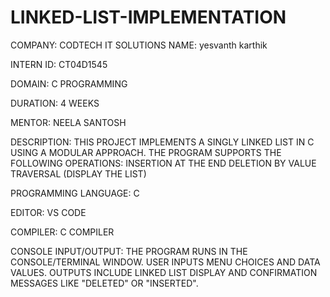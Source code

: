 # LINKED-LIST-IMPLEMENTATION
COMPANY: CODTECH IT SOLUTIONS
NAME: yesvanth karthik 

INTERN ID: CT04D1545

DOMAIN: C PROGRAMMING

DURATION: 4 WEEKS

MENTOR: NEELA SANTOSH

DESCRIPTION: THIS PROJECT IMPLEMENTS A SINGLY LINKED LIST IN C USING A MODULAR APPROACH. THE PROGRAM SUPPORTS THE FOLLOWING OPERATIONS:
INSERTION AT THE END
DELETION BY VALUE
TRAVERSAL (DISPLAY THE LIST)

PROGRAMMING LANGUAGE: C

EDITOR: VS CODE

COMPILER: C COMPILER

CONSOLE INPUT/OUTPUT: THE PROGRAM RUNS IN THE CONSOLE/TERMINAL WINDOW. USER INPUTS MENU CHOICES AND DATA VALUES. OUTPUTS INCLUDE LINKED LIST DISPLAY AND CONFIRMATION MESSAGES LIKE "DELETED" OR "INSERTED".

